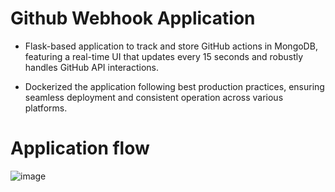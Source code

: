 # Github Webhook Application
 -  Flask-based application to track and store GitHub actions in MongoDB, featuring
 a real-time UI that updates every 15 seconds and robustly handles GitHub API interactions.
 
 -  Dockerized the application following best production practices, ensuring seamless deployment and consistent
 operation across various platforms.
# Application flow
![image](https://github.com/user-attachments/assets/6c5af143-cdd6-4fcf-9477-b5c09ca6474d)
